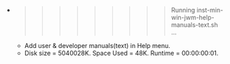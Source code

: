 * >>>>>>>>> Running inst-min-win-jwm-help-manuals-text.sh ...
  * Add user & developer manuals(text) in Help menu.
  * Disk size = 5040028K. Space Used = 48K. Runtime = 00:00:00:01.
